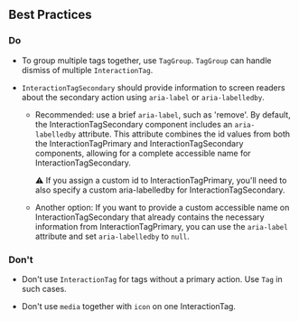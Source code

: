 ## Best Practices

### Do

- To group multiple tags together, use `TagGroup`. `TagGroup` can handle dismiss of multiple `InteractionTag`.

- `InteractionTagSecondary` should provide information to screen readers about the secondary action using `aria-label` or `aria-labelledby`.

  - Recommended: use a brief `aria-label`, such as 'remove'. By default, the InteractionTagSecondary component includes an `aria-labelledby` attribute. This attribute combines the id values from both the InteractionTagPrimary and InteractionTagSecondary components, allowing for a complete accessible name for InteractionTagSecondary.

    ⚠️ If you assign a custom id to InteractionTagPrimary, you'll need to also specify a custom aria-labelledby for InteractionTagSecondary.

  - Another option: If you want to provide a custom accessible name on InteractionTagSecondary that already contains the necessary information from InteractionTagPrimary, you can use the `aria-label` attribute and set `aria-labelledby` to `null`.

### Don't

- Don't use `InteractionTag` for tags without a primary action. Use `Tag` in such cases.

- Don't use `media` together with `icon` on one InteractionTag.
